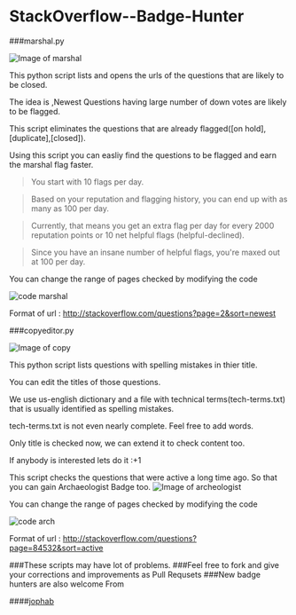 # StackOverflow--Badge-Hunter

###marshal.py


![Image of marshal](https://s28.postimg.org/b7btqx3yl/mar.png)


This python script lists and opens the urls of the questions that are likely to be closed.

The idea is ,Newest Questions having large number of down votes are likely to be flagged.

This script eliminates the questions that are already flagged([on hold],[duplicate],[closed]).

Using this script you can easliy find the questions to be flagged and earn the marshal flag faster.

>You start with 10 flags per day.

>Based on your reputation and flagging history, you can end up with as many as 100 per day.

>Currently, that means you get an extra flag per day for every 2000 reputation points or 10 net helpful flags (helpful-declined).

>Since you  have an insane number of helpful flags, you're maxed out at 100 per day.

You can change the range of pages checked by modifying the code

![code marshal](https://s28.postimg.org/4i5aawiml/code.png)

Format of url : http://stackoverflow.com/questions?page=2&sort=newest


###copyeditor.py 


![Image of copy](https://s27.postimg.org/40of0ktsz/copy.png)

This python script lists questions with  spelling mistakes in thier title.

You can edit the titles of those questions.

We use us-english dictionary  and a file with technical terms(tech-terms.txt) that is usually identified as spelling mistakes.

tech-terms.txt is not even nearly complete. Feel free to add words.

Only title is checked now, we can extend it to check content too.

If anybody is interested lets do it :+1

This script checks the questions that were active a long time ago. So that you can gain Archaeologist Badge too.
![Image of archeologist](https://s28.postimg.org/i117yws59/arc.png)

You can change the range of pages checked by modifying the code

![code arch](https://s29.postimg.org/s05sff26v/copycode.png)

Format of url : http://stackoverflow.com/questions?page=84532&sort=active

###These scripts may have lot of problems.
###Feel free to fork and give your corrections and improvements as Pull Requsets
###New badge hunters are also welcome
From

####[jophab](https://github.com/jophab)


